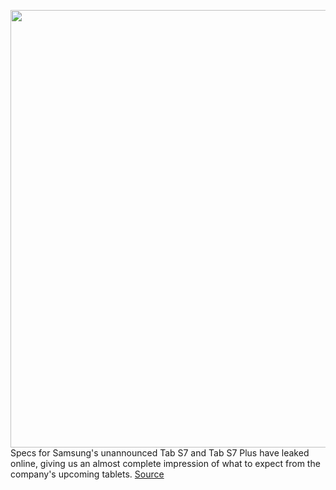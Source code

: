 <img src='https://cdn.vox-cdn.com/thumbor/ctKOflPvw1SM_nkDMl7MmRRrlX0=/0x0:900x600/1200x800/filters:focal(289x232:433x376)/cdn.vox-cdn.com/uploads/chorus_image/image/67112463/Samsung_Galaxy_Tab_S7_1595762193_0_10.0.jpg' width='700px' /><br/>
Specs for Samsung's unannounced Tab S7 and Tab S7 Plus have leaked online, giving us an almost complete impression of what to expect from the company's upcoming tablets.
<a href='https://www.theverge.com/2020/7/27/21339912/samsung-galaxy-tab-s7-plus-news-specs-features-leak-screen-oled-lcd-camera-battery'> Source <a/>